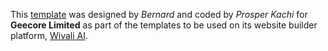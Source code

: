 This [template](https://pb-sass-page-template-2.vercel.app) was designed by *Bernard* and coded by *Prosper Kachi* for **Geecore Limited** as part of the templates to be used on its website builder platform, [Wivali AI](https://www.wivali.ai/).
